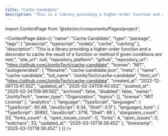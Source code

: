 ```yaml
---
title: "Cache Candidate"
description: "This is a library providing a higher-order function and a decorator to cache the result of a function or method if given conditions are met."
---
```

import ContentPage from '@site/src/components/Pages/project';

<ContentPage
    data={{
  "name": "Cache Candidate",
  "type": "package",
  "tags": [
    "javascript",
    "typescript",
    "nodejs",
    "cache",
    "caching"
  ],
  "description": "This is a library providing a higher-order function and a decorator to cache the result of a function or method if given conditions are met.",
  "site_url": null,
  "repository_platform": "github",
  "repository_url": "https://github.com/JointlyTech/cache-candidate",
  "license": "MIT",
  "autogenerated": {
    "filename": "cache-candidate.json",
    "meta": {
      "name": "cache-candidate",
      "full_name": "JointlyTech/cache-candidate",
      "html_url": "https://github.com/JointlyTech/cache-candidate",
      "created_at": "2022-12-06T13:41:30Z",
      "updated_at": "2025-02-24T09:40:00Z",
      "pushed_at": "2025-02-24T09:49:56Z",
      "archived": false,
      "disabled": false,
      "owner": "JointlyTech",
      "owner_type": "Organization",
      "topics": [],
      "license": "MIT License"
    },
    "analytics": {
      "language": "TypeScript",
      "languages": {
        "TypeScript": 90.48,
        "JavaScript": 9.34,
        "Shell": 0.17
      },
      "languages_byte": {
        "TypeScript": 35992,
        "JavaScript": 3716,
        "Shell": 69
      },
      "stargazers_count": 33,
      "forks_count": 4,
      "open_issues_count": 0,
      "forks": 4,
      "open_issues": 0,
      "watchers": 33,
      "updated_at": "2025-03-13T18:36:45Z"
    },
    "timestamp": "2025-03-13T18:36:45Z"
  }
}}
/>
